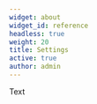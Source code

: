 ```yaml
---
widget: about
widget_id: reference
headless: true
weight: 20
title: Settings
active: true
author: admin
---
```

T﻿ext